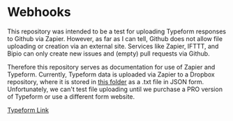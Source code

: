 # Webhooks
This repository was intended to be a test for uploading Typeform responses to Github via Zapier. However, as far as I can tell, Github does not allow file uploading or creation via an external site. Services like Zapier, IFTTT, and Bipio can only create new issues and (empty) pull requests via Github.

Therefore this repository serves as documentation for use of Zapier and Typeform. Currently, Typeform data is uploaded via Zapier to a Dropbox repository, where it is stored in [this folder](https://www.dropbox.com/sh/scx0ibzzgjgvcvh/AAAm1jIaPgWx5Bl6TwwfW9Q6a?dl=0) as a .txt file in JSON form. Unfortunately, we can't test file uploading until we purchase a PRO version of Typeform or use a different form website.

[Typeform Link](https://nicholas22.typeform.com/to/z9hJX0)
